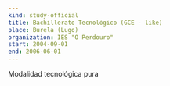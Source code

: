 ```yaml
---
kind: study-official
title: Bachillerato Tecnológico (GCE - like)
place: Burela (Lugo)
organization: IES "O Perdouro"
start: 2004-09-01
end: 2006-06-01
---
```

Modalidad tecnológica pura
